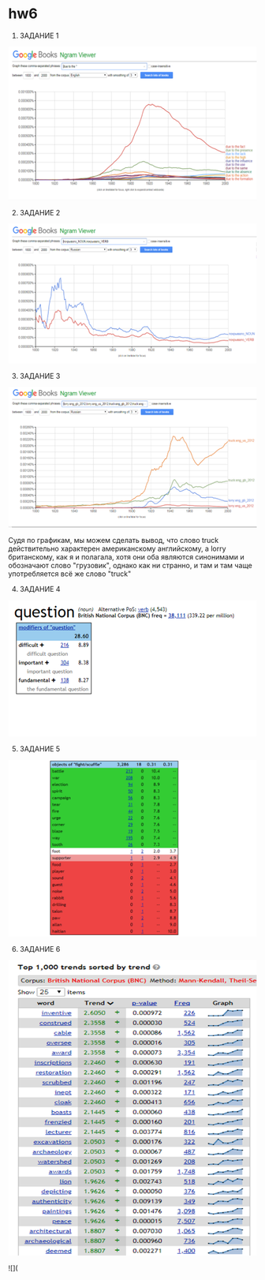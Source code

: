 # hw6
1) ЗАДАНИЕ 1

![](https://github.com/Casha-lar/hw6/blob/master/Рисунок1.png)

2) ЗАДАНИЕ 2

![](https://github.com/Casha-lar/hw6/blob/master/Рисунок2.png)

3) ЗАДАНИЕ 3

![](https://github.com/Casha-lar/hw6/blob/master/Рисунок3.png)

Судя по графикам, мы можем сделать вывод, что слово truck действительно характерен американскому английскому, а lorry британскому, как я и полагала, хотя они оба являются синонимами и обозначают слово "грузовик", однако как ни странно, и там и там чаще употребляется всё же слово "truck"

4) ЗАДАНИЕ 4

![](https://github.com/Casha-lar/hw6/blob/master/Рисунок4.png)

5) ЗАДАНИЕ 5

![](https://github.com/Casha-lar/hw6/blob/master/Рисунок5.png)

6) ЗАДАНИЕ 6

![](https://github.com/Casha-lar/hw6/blob/master/Рисунок6.png)

![](


